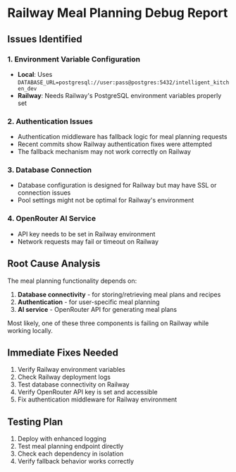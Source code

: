 # Railway Meal Planning Debug Report

## Issues Identified

### 1. Environment Variable Configuration
- **Local**: Uses `DATABASE_URL=postgresql://user:pass@postgres:5432/intelligent_kitchen_dev`
- **Railway**: Needs Railway's PostgreSQL environment variables properly set

### 2. Authentication Issues
- Authentication middleware has fallback logic for meal planning requests
- Recent commits show Railway authentication fixes were attempted
- The fallback mechanism may not work correctly on Railway

### 3. Database Connection
- Database configuration is designed for Railway but may have SSL or connection issues
- Pool settings might not be optimal for Railway's environment

### 4. OpenRouter AI Service
- API key needs to be set in Railway environment
- Network requests may fail or timeout on Railway

## Root Cause Analysis

The meal planning functionality depends on:
1. **Database connectivity** - for storing/retrieving meal plans and recipes
2. **Authentication** - for user-specific meal planning
3. **AI service** - OpenRouter API for generating meal plans

Most likely, one of these three components is failing on Railway while working locally.

## Immediate Fixes Needed

1. Verify Railway environment variables
2. Check Railway deployment logs
3. Test database connectivity on Railway
4. Verify OpenRouter API key is set and accessible
5. Fix authentication middleware for Railway environment

## Testing Plan

1. Deploy with enhanced logging
2. Test meal planning endpoint directly
3. Check each dependency in isolation
4. Verify fallback behavior works correctly
